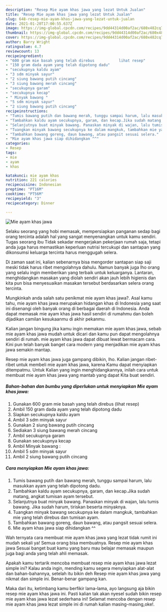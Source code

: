 ```yaml
---
description: "Resep Mie ayam khas jawa yang lezat Untuk Jualan"
title: "Resep Mie ayam khas jawa yang lezat Untuk Jualan"
slug: 648-resep-mie-ayam-khas-jawa-yang-lezat-untuk-jualan
date: 2021-01-20T17:00:55.637Z
image: https://img-global.cpcdn.com/recipes/9dd44314d00af2ac/680x482cq70/mie-ayam-khas-jawa-foto-resep-utama.jpg
thumbnail: https://img-global.cpcdn.com/recipes/9dd44314d00af2ac/680x482cq70/mie-ayam-khas-jawa-foto-resep-utama.jpg
cover: https://img-global.cpcdn.com/recipes/9dd44314d00af2ac/680x482cq70/mie-ayam-khas-jawa-foto-resep-utama.jpg
author: Barry Wright
ratingvalue: 4.7
reviewcount: 13
recipeingredient:
- "600 gram mie basah yang telah direbus           lihat resep"
- "150 gram dada ayam yang telah dipotong dadu"
- "secukupnya kaldu ayam"
- "3 sdm minyak sayur"
- "2 siung bawang putih cincang"
- "3 siung bawang merah cincang"
- "secukupnya garam"
- "secukupnya kecap"
- " Minyak bawang "
- "5 sdm minyak sayur"
- "2 siung bawang putih cincang"
recipeinstructions:
- "Tumis bawang putih dan bawang merah, tunggu sampai harum, lalu masukkan ayam yang telah dipotong dadu."
- "Tambahkan kaldu ayam secukupnya, garam, dan kecap.Jika sudah matang, angkat tumisan ayam tersebut."
- "Selanjutnya buat minyak bawang. Panaskan minyak di wajan, lalu tumis bawang. Jika sudah harum, tiriskan beserta minyaknya."
- "Tuangkan minyak bawang secukupnya ke dalam mangkuk, tambahkan mie yang telah direbus dan tumisan ayam."
- "Tambahkan bawang goreng, daun bawang, atau pangsit sesuai selera."
- "Mie ayam khas jawa siap dihidangkan ^^"
categories:
- Resep
tags:
- mie
- ayam
- khas

katakunci: mie ayam khas 
nutrition: 221 calories
recipecuisine: Indonesian
preptime: "PT16M"
cooktime: "PT56M"
recipeyield: "3"
recipecategory: Dinner

---
```



![Mie ayam khas jawa](https://img-global.cpcdn.com/recipes/9dd44314d00af2ac/680x482cq70/mie-ayam-khas-jawa-foto-resep-utama.jpg)

Selaku seorang yang hobi memasak, mempersiapkan panganan sedap bagi orang tercinta adalah hal yang sangat menyenangkan untuk kamu sendiri. Tugas seorang ibu Tidak sekadar mengerjakan pekerjaan rumah saja, tetapi anda juga harus memastikan keperluan nutrisi tercukupi dan santapan yang dikonsumsi keluarga tercinta harus menggugah selera.

Di zaman  saat ini, kalian sebenarnya bisa mengorder santapan siap saji meski tidak harus ribet mengolahnya dahulu. Namun banyak juga lho orang yang selalu ingin memberikan yang terbaik untuk keluarganya. Lantaran, menghidangkan masakan yang diolah sendiri akan jauh lebih higienis dan kita pun bisa menyesuaikan masakan tersebut berdasarkan selera orang tercinta. 



Mungkinkah anda salah satu penikmat mie ayam khas jawa?. Asal kamu tahu, mie ayam khas jawa merupakan hidangan khas di Indonesia yang saat ini disenangi oleh banyak orang di berbagai daerah di Indonesia. Anda dapat memasak mie ayam khas jawa hasil sendiri di rumahmu dan boleh dijadikan camilan kesukaanmu di akhir pekanmu.

Kalian jangan bingung jika kamu ingin memakan mie ayam khas jawa, sebab mie ayam khas jawa mudah untuk dicari dan kamu pun dapat mengolahnya sendiri di rumah. mie ayam khas jawa dapat dibuat lewat bermacam cara. Kini pun telah banyak banget cara modern yang menjadikan mie ayam khas jawa semakin mantap.

Resep mie ayam khas jawa juga gampang dibikin, lho. Kalian jangan ribet-ribet untuk membeli mie ayam khas jawa, karena Kamu dapat menyiapkan ditempatmu. Untuk Kalian yang ingin menghidangkannya, inilah cara untuk membuat mie ayam khas jawa yang mantab yang dapat Kita buat sendiri.

<!--inarticleads1-->

##### Bahan-bahan dan bumbu yang diperlukan untuk menyiapkan Mie ayam khas jawa:

1. Gunakan 600 gram mie basah yang telah direbus           (lihat resep)
1. Ambil 150 gram dada ayam yang telah dipotong dadu
1. Siapkan secukupnya kaldu ayam
1. Ambil 3 sdm minyak sayur
1. Gunakan 2 siung bawang putih cincang
1. Sediakan 3 siung bawang merah cincang
1. Ambil secukupnya garam
1. Gunakan secukupnya kecap
1. Ambil  Minyak bawang :
1. Ambil 5 sdm minyak sayur
1. Ambil 2 siung bawang putih cincang




<!--inarticleads2-->

##### Cara menyiapkan Mie ayam khas jawa:

1. Tumis bawang putih dan bawang merah, tunggu sampai harum, lalu masukkan ayam yang telah dipotong dadu.
1. Tambahkan kaldu ayam secukupnya, garam, dan kecap.Jika sudah matang, angkat tumisan ayam tersebut.
1. Selanjutnya buat minyak bawang. Panaskan minyak di wajan, lalu tumis bawang. Jika sudah harum, tiriskan beserta minyaknya.
1. Tuangkan minyak bawang secukupnya ke dalam mangkuk, tambahkan mie yang telah direbus dan tumisan ayam.
1. Tambahkan bawang goreng, daun bawang, atau pangsit sesuai selera.
1. Mie ayam khas jawa siap dihidangkan ^^




Wah ternyata cara membuat mie ayam khas jawa yang lezat tidak rumit ini mudah sekali ya! Semua orang bisa membuatnya. Resep mie ayam khas jawa Sesuai banget buat kamu yang baru mau belajar memasak maupun juga bagi anda yang telah ahli memasak.

Apakah kamu tertarik mencoba membuat resep mie ayam khas jawa lezat simple ini? Kalau anda ingin, mending kamu segera menyiapkan alat-alat dan bahan-bahannya, setelah itu bikin deh Resep mie ayam khas jawa yang nikmat dan simple ini. Benar-benar gampang kan. 

Maka dari itu, ketimbang kamu berfikir lama-lama, ayo langsung aja bikin resep mie ayam khas jawa ini. Pasti kalian tak akan nyesel sudah bikin resep mie ayam khas jawa lezat sederhana ini! Selamat mencoba dengan resep mie ayam khas jawa lezat simple ini di rumah kalian masing-masing,oke!.

